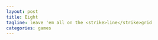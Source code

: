 ```yaml
---
layout: post
title: Eight
tagline: leave 'em all on the <strike>line</strike>grid
categories: games
---
```

<script type="text/javascript" src="/games/eight/assets/js/phaser.min.js"></script>
<script type="text/javascript" src="/games/eight/src/boot.js"></script>
<script type="text/javascript" src="/games/eight/src/load.js"></script>
<script type="text/javascript" src="/games/eight/src/menu.js"></script>
<script type="text/javascript" src="/games/eight/src/play.js"></script>
<script type="text/javascript" src="/games/eight/src/end.js"></script>
<script type="text/javascript" src="/games/eight/src/grid.js"></script>
<script type="text/javascript" src="/games/eight/src/game.js"></script>
